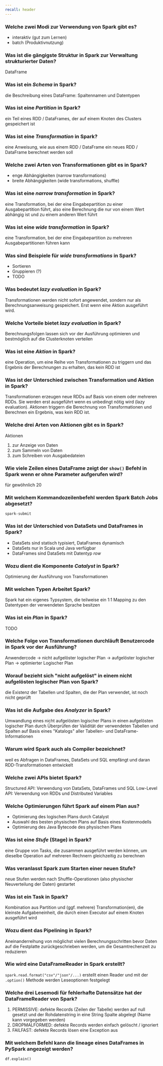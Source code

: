 ```yaml
---
recall: header
---
```


### Welche zwei Modi zur Verwendung von Spark gibt es?

- interaktiv (gut zum Lernen)
- batch (Produktivnutzung)

### Was ist die gängigste Struktur in Spark zur Verwaltung strukturierter Daten?

DataFrame

### Was ist ein *Schema* in Spark?

die Beschreibung eines DataFrame: Spaltennamen und Datentypen

### Was ist eine *Partition* in Spark?

ein Teil eines RDD / DataFrames, der auf einem Knoten des Clusters gespeichert ist

### Was ist eine *Transformation* in Spark?

eine Anweisung, wie aus einem RDD / DataFrame ein neues RDD / DataFrame berechnet werden soll

### Welche zwei Arten von Transformationen gibt es in Spark?

- enge Abhängigkeiten (narrow transformations)
- breite Abhängigkeiten (wide transformations, shuffle)

### Was ist eine *narrow transformation* in Spark?

eine Transformation, bei der eine Eingabepartition zu einer Ausgabepartition führt, also eine
Berechnung die nur von einem Wert abhängig ist und zu einem anderen Wert führt

### Was ist eine *wide transformation* in Spark?

eine Transformation, bei der eine Eingabepartition zu mehreren Ausgabepartitionen führen kann

### Was sind Beispiele für *wide transformations* in Spark?

- Sortieren
- Gruppieren (?)
- TODO

### Was bedeutet *lazy evaluation* in Spark?

Transformationen werden nicht sofort angewendet, sondern nur als Berechnungsanweisung gespeichert.
Erst wenn eine Aktion ausgeführt wird.

### Welche Vorteile bietet *lazy evaluation* in Spark?

Berechnungsfolgen lassen sich vor der Ausführung optimieren und bestmöglich auf die Clusterknoten
verteilen

### Was ist eine *Aktion* in Spark?

eine Operation, um eine Reihe von Transformationen zu triggern und das Ergebnis der Berechnungen zu
erhalten, das kein RDD ist

### Was ist der Unterschied zwischen Transformation und Aktion in Spark?

Transformationen erzeugen neue RDDs auf Basis von einem oder mehreren RDDs. Sie werden erst
ausgeführt wenn es unbedingt nötig wird (lazy evaluation). Aktionen triggern die Berechnung von
Transformationen und Berechnen ein Ergebnis, was kein RDD ist.

### Welche drei Arten von Aktionen gibt es in Spark?

Aktionen
1. zur Anzeige von Daten
2. zum Sammeln von Daten
3. zum Schreiben von Ausgabedateien

### Wie viele Zeilen eines DataFrame zeigt der `show()` Befehl in Spark wenn er ohne Parameter aufgerufen wird?

für gewöhnlich 20

### Mit welchem Kommandozeilenbefehl werden Spark Batch Jobs abgesetzt?

`spark-submit`

### Was ist der Unterschied von DataSets und DataFrames in Spark?

- DataSets sind statisch typisiert, DataFrames dynamisch
- DataSets nur in Scala und Java verfügbar
- DataFrames sind DataSets mit Datentyp *row*

### Wozu dient die Komponente *Catalyst* in Spark?

Optimierung der Ausführung von Transformationen

### Mit welchen Typen Arbeitet Spark?

Spark hat ein eigenes Typsystem, die teilweise ein 1:1 Mapping zu den Datentypen der verwendeten
Sprache besitzen

### Was ist ein *Plan* in Spark?

TODO

### Welche Folge von Transformationen durchläuft Benutzercode in Spark vor der Ausführung?

Anwendercode $\rightarrow$ nicht aufgelöster logischer Plan $\rightarrow$ aufgelöster logischer Plan
$\rightarrow$ optimierter Logischer Plan

### Worauf bezieht sich "nicht aufgelöst" in einem nicht aufgelösten logischer Plan von Spark?

die Existenz der Tabellen und Spalten, die der Plan verwendet, ist noch nicht geprüft

### Was ist die Aufgabe des *Analyzer* in Spark?

Umwandlung eines nicht aufgelösten logischer Plans in einen aufgelösten logischer Plan durch
Überprüfen der Validität der verwendeten Tabellen und Spalten auf Basis eines "Katalogs" aller
Tabellen- und DataFrame-Informationen

### Warum wird Spark auch als Compiler bezeichnet?

weil es Abfragen in DataFrames, DataSets und SQL empfängt und daran RDD-Transformationen entwickelt

### Welche zwei APIs bietet Spark?

Structured API: Verwendung von DataSets, DataFrames und SQL Low-Level API: Verwendung von RDDs und
Distributed Variables

### Welche Optimierungen führt Spark auf einem Plan aus?

- Optimierung des logischen Plans durch Catalyst
- Auswahl des besten physischen Plans auf Basis eines Kostenmodells
- Optimierung des Java Bytecode des physischen Plans

### Was ist eine *Stufe* (Stage) in Spark?

eine Gruppe von Tasks, die zusammen ausgeführt werden können, um dieselbe Operation auf mehreren
Rechnern gleichzeitig zu berechnen

### Was veranlasst Spark zum Starten einer neuen Stufe?

neue Stufen werden nach Shuffle-Operationen (also physischer Neuverteilung der Daten) gestartet

### Was ist ein Task in Spark?

Kombination aus Partition und (ggf. mehrere) Transformation(en), die kleinste Aufgabeneinheit, die
durch einen Executor auf einem Knoten ausgeführt wird

### Wozu dient das Pipelining in Spark?

Aneinanderreihung von möglichst vielen Berechnungsschritten bevor Daten auf die Festplatte
zurückgeschrieben werden, um die Gesamtrechenzeit zu reduzieren

### Wie wird eine DataFrameReader in Spark erstellt?

`spark.read.format("csv"/"json"/...)` erstellt einen Reader und mit der ` .option()` Methode werden
Leseoptionen festgelegt

### Welche drei Lesemodi für fehlerhafte Datensätze hat der DataFrameReader von Spark?

1. PERMISSIVE: defekte Records (Zeilen der Tabelle) werden auf null gesetzt und der Rohdatenstring
   in eine String Spalte abgelegt (Name kann vorgegeben werden)
2. DROPMALFORMED: defekte Records werden einfach gelöscht / ignoriert
3. FAILFAST: defekte Records lösen eine Exception aus

### Mit welchem Befehl kann die lineage eines DataFrames in PySpark angezeigt werden?

`df.explain()`

